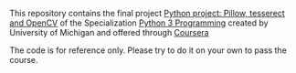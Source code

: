 This repository contains the final project [Python project: Pillow, tesserect and OpenCV](https://www.coursera.org/learn/python-project) of the Specialization [Python 3 Programming](https://www.coursera.org/specializations/python-3-programming) created by University of Michigan and offered through [Coursera](https://www.coursera.org/)

The code is for reference only. Please try to do it on your own to pass the course.
